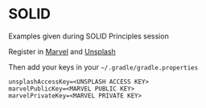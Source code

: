 SOLID
=====

Examples given during SOLID Principles session

Register in [Marvel](https://developer.marvel.com/) and [Unsplash](https://unsplash.com/documentation) 

Then add your keys in your `~/.gradle/gradle.properties`
```
unsplashAccessKey=<UNSPLASH ACCESS KEY>
marvelPublicKey=<MARVEL PUBLIC KEY>
marvelPrivateKey=<MARVEL PRIVATE KEY>
```
